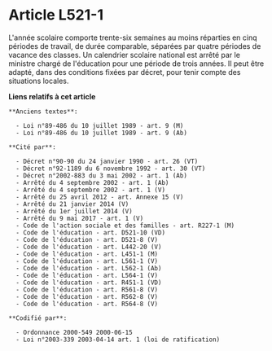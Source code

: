 # Article L521-1

L'année scolaire comporte trente-six semaines au moins réparties en cinq périodes de travail, de durée comparable, séparées
par quatre périodes de vacance des classes. Un calendrier scolaire national est arrêté par le ministre chargé de l'éducation
pour une période de trois années. Il peut être adapté, dans des conditions fixées par décret, pour tenir compte des
situations locales.

**Liens relatifs à cet article**

	**Anciens textes**:

	  - Loi n°89-486 du 10 juillet 1989 - art. 9 (M)
	  - Loi n°89-486 du 10 juillet 1989 - art. 9 (Ab)

	**Cité par**:

	  - Décret n°90-90 du 24 janvier 1990 - art. 26 (VT)
	  - Décret n°92-1189 du 6 novembre 1992 - art. 30 (VT)
	  - Décret n°2002-883 du 3 mai 2002 - art. 1 (Ab)
	  - Arrêté du 4 septembre 2002 - art. 1 (Ab)
	  - Arrêté du 4 septembre 2002 - art. 1 (V)
	  - Arrêté du 25 avril 2012 - art. Annexe 15 (V)
	  - Arrêté du 21 janvier 2014 (V)
	  - Arrêté du 1er juillet 2014 (V)
	  - Arrêté du 9 mai 2017 - art. 1 (V)
	  - Code de l'action sociale et des familles - art. R227-1 (M)
	  - Code de l'éducation - art. D521-10 (VD)
	  - Code de l'éducation - art. D521-8 (V)
	  - Code de l'éducation - art. L442-20 (V)
	  - Code de l'éducation - art. L451-1 (M)
	  - Code de l'éducation - art. L561-1 (V)
	  - Code de l'éducation - art. L562-1 (Ab)
	  - Code de l'éducation - art. L564-1 (V)
	  - Code de l'éducation - art. R451-1 (VD)
	  - Code de l'éducation - art. R561-8 (V)
	  - Code de l'éducation - art. R562-8 (V)
	  - Code de l'éducation - art. R564-8 (V)

	**Codifié par**:

	  - Ordonnance 2000-549 2000-06-15
	  - Loi n°2003-339 2003-04-14 art. 1 (loi de ratification)
